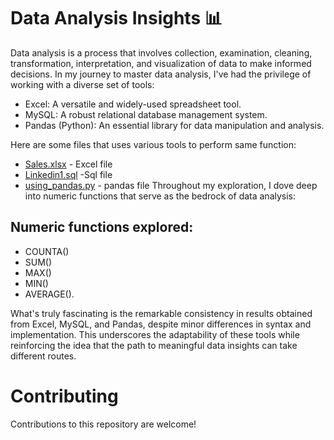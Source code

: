# Data Analysis Insights 📊

Data analysis is a process that involves collection, examination, cleaning, transformation, interpretation, and visualization of data
to make informed decisions.
In my journey to master data analysis, I've had the privilege of working with a diverse set of tools:
- Excel: A versatile and widely-used spreadsheet tool.
- MySQL: A robust relational database management system.
- Pandas (Python): An essential library for data manipulation and analysis.
  
Here are some files that uses various tools to perform same function:
- [Sales.xlsx](https://github.com/akikl/Data-Analysis/blob/main/Numeric%20functions/Sales.xlsx) - Excel file
- [Linkedin1.sql](https://github.com/akikl/Data-Analysis/blob/main/Numeric%20functions/Linkedin1.sql) -Sql file
- [using_pandas.py](https://github.com/akikl/Data-Analysis/blob/main/Numeric%20functions/using_pandas.py) - pandas file
Throughout my exploration, I dove deep into numeric functions that serve as the bedrock of data analysis:
## Numeric functions explored:
- COUNTA() 
- SUM()
- MAX()
- MIN()
- AVERAGE(). 

What's truly fascinating is the remarkable consistency in results obtained from Excel, MySQL, and Pandas, despite minor differences in syntax and implementation. 
This underscores the adaptability of these tools while reinforcing the idea that the path to meaningful data insights can take different routes.

# Contributing

Contributions to this repository are welcome!
